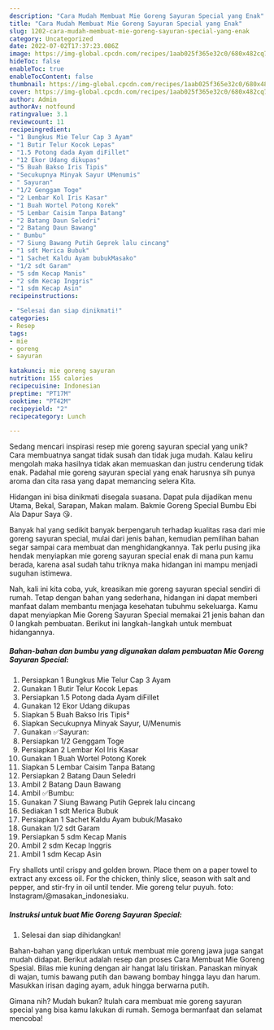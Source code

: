 ```yaml
---
description: "Cara Mudah Membuat Mie Goreng Sayuran Special yang Enak"
title: "Cara Mudah Membuat Mie Goreng Sayuran Special yang Enak"
slug: 1202-cara-mudah-membuat-mie-goreng-sayuran-special-yang-enak
category: Uncategorized
date: 2022-07-02T17:37:23.086Z
image: https://img-global.cpcdn.com/recipes/1aab025f365e32c0/680x482cq70/mie-goreng-sayuran-special-foto-resep-utama.jpg
hideToc: false
enableToc: true
enableTocContent: false
thumbnail: https://img-global.cpcdn.com/recipes/1aab025f365e32c0/680x482cq70/mie-goreng-sayuran-special-foto-resep-utama.jpg
cover: https://img-global.cpcdn.com/recipes/1aab025f365e32c0/680x482cq70/mie-goreng-sayuran-special-foto-resep-utama.jpg
author: Admin
authorAv: notfound
ratingvalue: 3.1
reviewcount: 11
recipeingredient:
- "1 Bungkus Mie Telur Cap 3 Ayam"
- "1 Butir Telur Kocok Lepas"
- "1.5 Potong dada Ayam diFillet"
- "12 Ekor Udang dikupas"
- "5 Buah Bakso Iris Tipis"
- "Secukupnya Minyak Sayur UMenumis"
- " Sayuran"
- "1/2 Genggam Toge"
- "2 Lembar Kol Iris Kasar"
- "1 Buah Wortel Potong Korek"
- "5 Lembar Caisim Tanpa Batang"
- "2 Batang Daun Seledri"
- "2 Batang Daun Bawang"
- " Bumbu"
- "7 Siung Bawang Putih Geprek lalu cincang"
- "1 sdt Merica Bubuk"
- "1 Sachet Kaldu Ayam bubukMasako"
- "1/2 sdt Garam"
- "5 sdm Kecap Manis"
- "2 sdm Kecap Inggris"
- "1 sdm Kecap Asin"
recipeinstructions:

- "Selesai dan siap dinikmati!"
categories:
- Resep
tags:
- mie
- goreng
- sayuran

katakunci: mie goreng sayuran 
nutrition: 155 calories
recipecuisine: Indonesian
preptime: "PT17M"
cooktime: "PT42M"
recipeyield: "2"
recipecategory: Lunch

---
```





Sedang mencari inspirasi resep mie goreng sayuran special yang unik? Cara membuatnya sangat tidak susah dan tidak juga mudah. Kalau keliru mengolah maka hasilnya tidak akan memuaskan dan justru cenderung tidak enak. Padahal mie goreng sayuran special yang enak harusnya sih punya aroma dan cita rasa yang dapat memancing selera Kita.





Hidangan ini bisa dinikmati disegala suasana. Dapat pula dijadikan menu Utama, Bekal, Sarapan, Makan malam. Bakmie Goreng Special Bumbu Ebi Ala Dapur Saya 😘.

Banyak hal yang sedikit banyak berpengaruh terhadap kualitas rasa dari mie goreng sayuran special, mulai dari jenis bahan, kemudian pemilihan bahan segar sampai cara membuat dan menghidangkannya. Tak perlu pusing jika hendak menyiapkan mie goreng sayuran special enak di mana pun kamu berada, karena asal sudah tahu triknya maka hidangan ini mampu menjadi suguhan istimewa.






Nah, kali ini kita coba, yuk, kreasikan mie goreng sayuran special sendiri di rumah. Tetap dengan bahan yang sederhana, hidangan ini dapat memberi manfaat dalam membantu menjaga kesehatan tubuhmu sekeluarga. Kamu dapat menyiapkan Mie Goreng Sayuran Special memakai 21 jenis bahan dan 0 langkah pembuatan. Berikut ini langkah-langkah untuk membuat hidangannya.

<!--inarticleads1-->

##### Bahan-bahan dan bumbu yang digunakan dalam pembuatan Mie Goreng Sayuran Special:

1. Persiapkan 1 Bungkus Mie Telur Cap 3 Ayam
1. Gunakan 1 Butir Telur Kocok Lepas
1. Persiapkan 1.5 Potong dada Ayam diFillet
1. Gunakan 12 Ekor Udang dikupas
1. Siapkan 5 Buah Bakso Iris Tipis²
1. Siapkan Secukupnya Minyak Sayur, U/Menumis
1. Gunakan  ✅Sayuran:
1. Persiapkan 1/2 Genggam Toge
1. Persiapkan 2 Lembar Kol Iris Kasar
1. Gunakan 1 Buah Wortel Potong Korek
1. Siapkan 5 Lembar Caisim Tanpa Batang
1. Persiapkan 2 Batang Daun Seledri
1. Ambil 2 Batang Daun Bawang
1. Ambil  ✅Bumbu:
1. Gunakan 7 Siung Bawang Putih Geprek lalu cincang
1. Sediakan 1 sdt Merica Bubuk
1. Persiapkan 1 Sachet Kaldu Ayam bubuk/Masako
1. Gunakan 1/2 sdt Garam
1. Persiapkan 5 sdm Kecap Manis
1. Ambil 2 sdm Kecap Inggris
1. Ambil 1 sdm Kecap Asin


Fry shallots until crispy and golden brown. Place them on a paper towel to extract any excess oil. For the chicken, thinly slice, season with salt and pepper, and stir-fry in oil until tender. Mie goreng telur puyuh. foto: Instagram/@masakan_indonesiaku. 

<!--inarticleads2-->

##### Instruksi untuk buat Mie Goreng Sayuran Special:


1. Selesai dan siap dihidangkan!

Bahan-bahan yang diperlukan untuk membuat mie goreng jawa juga sangat mudah didapat. Berikut adalah resep dan proses Cara Membuat Mie Goreng Spesial. Bilas mie kuning dengan air hangat lalu tiriskan. Panaskan minyak di wajan, tumis bawang putih dan bawang bombay hingga layu dan harum. Masukkan irisan daging ayam, aduk hingga berwarna putih. 

Gimana nih? Mudah bukan? Itulah cara membuat mie goreng sayuran special yang bisa kamu lakukan di rumah. Semoga bermanfaat dan selamat mencoba!
